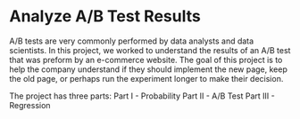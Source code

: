 # Analyze A/B Test Results

A/B tests are very commonly performed by data analysts and data scientists. In this project, we worked to understand the results of an A/B test that was preform by an e-commerce website. The goal of this project is to help the company understand if they should implement the new page, keep the old page, or perhaps run the experiment longer to make their decision.

The project has three parts:
Part I - Probability
Part II - A/B Test
Part III - Regression
